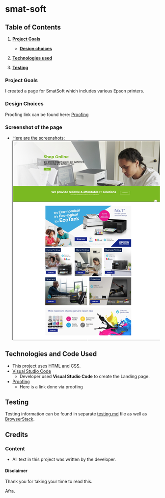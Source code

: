 # smat-soft

## Table of Contents
1.  [**Project Goals**](#project-goals)
    - [**Design choices**](#design-choices)

2. [**Technologies used**](#technologies-used)

3. [**Testing**](#testing)


### Project Goals

I created a page for SmatSoft which includes various Epson printers. 

### Design Choices

Proofing link can be found here:
<a href="https://proofing.xigen.co.uk/clients/smatsoft/smatsoft.html" target="_blank">Proofing</a>


### Screenshot of the page
- Here are the screenshots: 
    <div align="center">
    <img src="images/screenshot-one-section.png" alt="Screenshot"><br>
    </div>


## Technologies and Code Used

- This project uses HTML and CSS.
- [Visual Studio Code](https://code.visualstudio.com/) 
    - Developer used **Visual Studio Code** to create the Landing page. 
- [Proofing](https://proofing.xigen.co.uk/clients/smatsoft/smatsoft.html)
    - Here is a link done via proofing

## Testing 

Testing information can be found in separate [testing.md](testing.md) file as well as [BrowserStack](https://www.browserstack.com). 

## Credits

### Content

- All text in this project was written by the developer.

#### Disclaimer

Thank you for taking your time to read this. 

Afra. 
